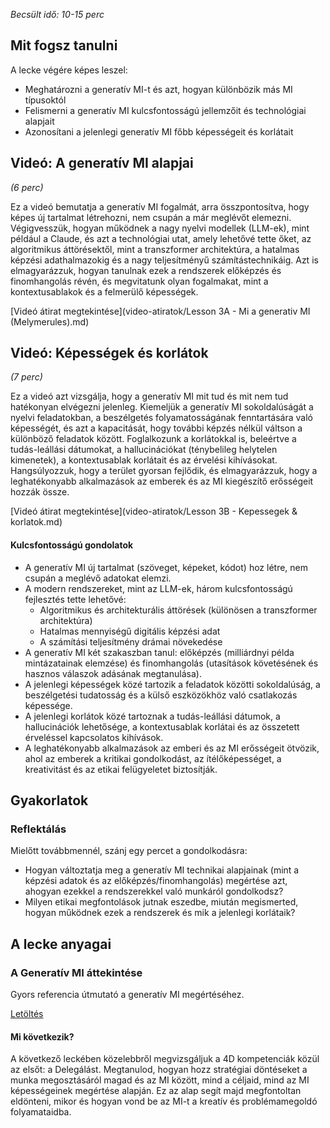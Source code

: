 *Becsült idő: 10-15 perc*

## Mit fogsz tanulni

A lecke végére képes leszel:

*   Meghatározni a generatív MI-t és azt, hogyan különbözik más MI típusoktól
*   Felismerni a generatív MI kulcsfontosságú jellemzőit és technológiai alapjait
*   Azonosítani a jelenlegi generatív MI főbb képességeit és korlátait

## Videó: A generatív MI alapjai

*(6 perc)*

Ez a videó bemutatja a generatív MI fogalmát, arra összpontosítva, hogy képes új tartalmat létrehozni, nem csupán a már meglévőt elemezni. Végigvesszük, hogyan működnek a nagy nyelvi modellek (LLM-ek), mint például a Claude, és azt a technológiai utat, amely lehetővé tette őket, az algoritmikus áttörésektől, mint a transzformer architektúra, a hatalmas képzési adathalmazokig és a nagy teljesítményű számítástechnikáig. Azt is elmagyarázzuk, hogyan tanulnak ezek a rendszerek előképzés és finomhangolás révén, és megvitatunk olyan fogalmakat, mint a kontextusablakok és a felmerülő képességek.

[Videó átirat megtekintése](video-atiratok/Lesson 3A - Mi a generativ MI (Melymerules).md)

## Videó: Képességek és korlátok

*(7 perc)*

Ez a videó azt vizsgálja, hogy a generatív MI mit tud és mit nem tud hatékonyan elvégezni jelenleg. Kiemeljük a generatív MI sokoldalúságát a nyelvi feladatokban, a beszélgetés folyamatosságának fenntartására való képességét, és azt a kapacitását, hogy további képzés nélkül váltson a különböző feladatok között. Foglalkozunk a korlátokkal is, beleértve a tudás-leállási dátumokat, a hallucinációkat (ténybelileg helytelen kimenetek), a kontextusablak korlátait és az érvelési kihívásokat. Hangsúlyozzuk, hogy a terület gyorsan fejlődik, és elmagyarázzuk, hogy a leghatékonyabb alkalmazások az emberek és az MI kiegészítő erősségeit hozzák össze.

[Videó átirat megtekintése](video-atiratok/Lesson 3B - Kepessegek & korlatok.md)

#### Kulcsfontosságú gondolatok

*   A generatív MI új tartalmat (szöveget, képeket, kódot) hoz létre, nem csupán a meglévő adatokat elemzi.
*   A modern rendszereket, mint az LLM-ek, három kulcsfontosságú fejlesztés tette lehetővé:
    *   Algoritmikus és architekturális áttörések (különösen a transzformer architektúra)
    *   Hatalmas mennyiségű digitális képzési adat
    *   A számítási teljesítmény drámai növekedése
*   A generatív MI két szakaszban tanul: előképzés (milliárdnyi példa mintázatainak elemzése) és finomhangolás (utasítások követésének és hasznos válaszok adásának megtanulása).
*   A jelenlegi képességek közé tartozik a feladatok közötti sokoldalúság, a beszélgetési tudatosság és a külső eszközökhöz való csatlakozás képessége.
*   A jelenlegi korlátok közé tartoznak a tudás-leállási dátumok, a hallucinációk lehetősége, a kontextusablak korlátai és az összetett érveléssel kapcsolatos kihívások.
*   A leghatékonyabb alkalmazások az emberi és az MI erősségeit ötvözik, ahol az emberek a kritikai gondolkodást, az ítélőképességet, a kreativitást és az etikai felügyeletet biztosítják.

## Gyakorlatok

### Reflektálás

Mielőtt továbbmennél, szánj egy percet a gondolkodásra:

*   Hogyan változtatja meg a generatív MI technikai alapjainak (mint a képzési adatok és az előképzés/finomhangolás) megértése azt, ahogyan ezekkel a rendszerekkel való munkáról gondolkodsz?
*   Milyen etikai megfontolások jutnak eszedbe, miután megismerted, hogyan működnek ezek a rendszerek és mik a jelenlegi korlátaik?

## A lecke anyagai

### A Generatív MI áttekintése

Gyors referencia útmutató a generatív MI megértéséhez.

[Letöltés](pamphlets/generativ-mi-megertese.pdf)

#### **Mi következik?**

A következő leckében közelebbről megvizsgáljuk a 4D kompetenciák közül az elsőt: a Delegálást. Megtanulod, hogyan hozz stratégiai döntéseket a munka megosztásáról magad és az MI között, mind a céljaid, mind az MI képességeinek megértése alapján. Ez az alap segít majd megfontoltan eldönteni, mikor és hogyan vond be az MI-t a kreatív és problémamegoldó folyamataidba.



